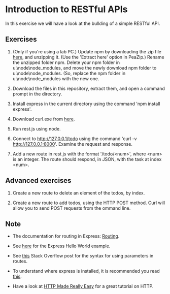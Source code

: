 # Introduction to RESTful APIs
In this exercise we will have a look at the bullding of a simple RESTful API.

## Exercises
1. (Only if you're using a lab PC.) Update npm by downloading the zip file [here](https://github.com/npm/npm/archive/v3.3.4.zip), and unzipping it. (Use the 'Extract here' option in PeaZip.) Rename the unzipped folder npm. Delete your npm folder in u:\node\node_modules, and move the newly download npm folder to u:\node\node_modules. (So, replace the npm folder in u:\node\node_modules with the new one.

1. Download the files in this repository, extract them, and open a command prompt in the directory.

1. Install express in the current directory using the command 'npm install express'.

1. Download curl.exe from [here](http://www.paehl.com/open_source/?CURL_7.44.0).

1. Run rest.js using node.

1. Connect to http://127.0.0.1/todo using the command 'curl -v http://127.0.0.1:8000'. Examine the request and response.

1. Add a new route in rest.js with the format '/todo/\<num\>', where \<num\> is an integer. The route should respond, in JSON, with the task at index \<num\>. 

## Advanced exercises
1. Create a new route to delete an element of the todos, by index.

1. Create a new route to add todos, using the HTTP POST method. Curl will allow you to send POST requests from the ommand line. 

## Note
- The documentation for routing in Express: [Routing](http://expressjs.com/guide/routing.html).

- See [here](http://expressjs.com/starter/hello-world.html) for the Express Hello World example.

- See [this](http://stackoverflow.com/questions/8506658/node-js-express-routing-with-get-params) Stack Overflow post for the syntax for using parameters in routes.

- To understand where express is installed, it is recommended you read [this](https://docs.npmjs.com/files/folders).

- Have a look at [HTTP Made Really Easy](https://www.jmarshall.com/easy/http/) for a great tutorial on HTTP.
